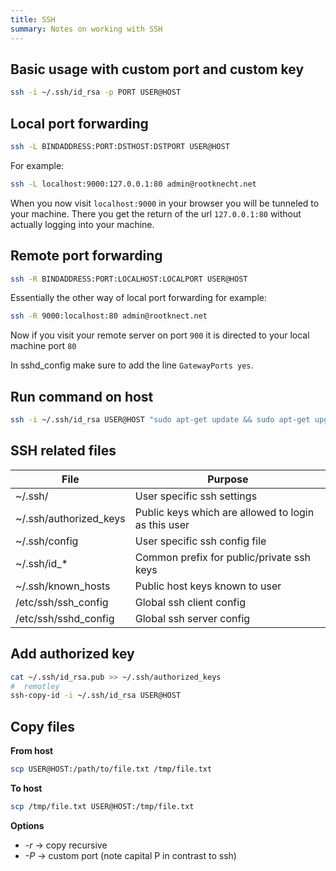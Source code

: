 ```yaml
---
title: SSH
summary: Notes on working with SSH
---
```


## Basic usage with custom port and custom key

```bash
ssh -i ~/.ssh/id_rsa -p PORT USER@HOST
```

## Local port forwarding

```bash
ssh -L BINDADDRESS:PORT:DSTHOST:DSTPORT USER@HOST
```

For example:

```bash
ssh -L localhost:9000:127.0.0.1:80 admin@rootknecht.net
```

When you now visit `localhost:9000` in your browser you will be tunneled to your machine. There you get the return of the url `127.0.0.1:80` without actually logging into your machine.

## Remote port forwarding

```bash
ssh -R BINDADDRESS:PORT:LOCALHOST:LOCALPORT USER@HOST
```

Essentially the other way of local port forwarding for example:

```bash
ssh -R 9000:localhost:80 admin@rootknect.net
```

Now if you visit your remote server on port `900` it is directed to your local machine port `80`

In sshd_config make sure to add the line `GatewayPorts yes`.

## Run command on host

```bash
ssh -i ~/.ssh/id_rsa USER@HOST "sudo apt-get update && sudo apt-get upgrade"
```

## SSH related files

| File                   | Purpose                                             |
| ---------------------- | --------------------------------------------------- |
| ~/.ssh/                | User specific ssh settings                          |
| ~/.ssh/authorized_keys | Public keys which are allowed to login as this user |
| ~/.ssh/config          | User specific ssh config file                       |
| ~/.ssh/id\_\*          | Common prefix for public/private ssh keys           |
| ~/.ssh/known_hosts     | Public host keys known to user                      |
| /etc/ssh/ssh_config    | Global ssh client config                            |
| /etc/ssh/sshd_config   | Global ssh server config                            |

## Add authorized key

```bash
cat ~/.ssh/id_rsa.pub >> ~/.ssh/authorized_keys
#  remotley
ssh-copy-id -i ~/.ssh/id_rsa USER@HOST
```

## Copy files

**From host**

```bash
scp USER@HOST:/path/to/file.txt /tmp/file.txt
```

**To host**

```bash
scp /tmp/file.txt USER@HOST:/tmp/file.txt
```

**Options**

- _-r_ &#8594; copy recursive
- _-P_ &#8594; custom port (note capital P in contrast to ssh)
